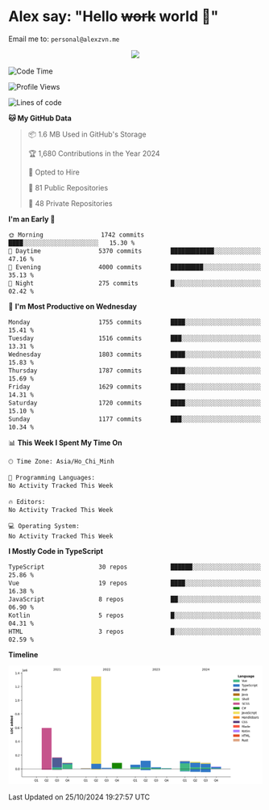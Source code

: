 # Alex say: "Hello ~~work~~ world 🐾"
Email me to: `personal@alexzvn.me`


<p align=center>
  <a href="https://skillicons.dev">
    <img src="https://skillicons.dev/icons?i=ts,js,php,nodejs,bun,vue,nuxt,react,svelte,tauri,laravel,rust,mongodb,docker,electron,redis,rabbitmq,tailwind,git,cloudflare,elysia,mysql,nginx,rollupjs,sentry,ubuntu,yarn,html,css,vite" />
  </a>
</p>

<!--START_SECTION:waka-->
![Code Time](http://img.shields.io/badge/Code%20Time-1%2C066%20hrs%2055%20mins-blue)

![Profile Views](http://img.shields.io/badge/Profile%20Views-0-blue)

![Lines of code](https://img.shields.io/badge/From%20Hello%20World%20I%27ve%20Written-2.8%20million%20lines%20of%20code-blue)

**🐱 My GitHub Data** 

> 📦 1.6 MB Used in GitHub's Storage 
 > 
> 🏆 1,680 Contributions in the Year 2024
 > 
> 💼 Opted to Hire
 > 
> 📜 81 Public Repositories 
 > 
> 🔑 48 Private Repositories 
 > 
**I'm an Early 🐤** 

```text
🌞 Morning                1742 commits        ████░░░░░░░░░░░░░░░░░░░░░   15.30 % 
🌆 Daytime                5370 commits        ████████████░░░░░░░░░░░░░   47.16 % 
🌃 Evening                4000 commits        █████████░░░░░░░░░░░░░░░░   35.13 % 
🌙 Night                  275 commits         █░░░░░░░░░░░░░░░░░░░░░░░░   02.42 % 
```
📅 **I'm Most Productive on Wednesday** 

```text
Monday                   1755 commits        ████░░░░░░░░░░░░░░░░░░░░░   15.41 % 
Tuesday                  1516 commits        ███░░░░░░░░░░░░░░░░░░░░░░   13.31 % 
Wednesday                1803 commits        ████░░░░░░░░░░░░░░░░░░░░░   15.83 % 
Thursday                 1787 commits        ████░░░░░░░░░░░░░░░░░░░░░   15.69 % 
Friday                   1629 commits        ████░░░░░░░░░░░░░░░░░░░░░   14.31 % 
Saturday                 1720 commits        ████░░░░░░░░░░░░░░░░░░░░░   15.10 % 
Sunday                   1177 commits        ███░░░░░░░░░░░░░░░░░░░░░░   10.34 % 
```


📊 **This Week I Spent My Time On** 

```text
🕑︎ Time Zone: Asia/Ho_Chi_Minh

💬 Programming Languages: 
No Activity Tracked This Week

🔥 Editors: 
No Activity Tracked This Week

💻 Operating System: 
No Activity Tracked This Week
```

**I Mostly Code in TypeScript** 

```text
TypeScript               30 repos            ██████░░░░░░░░░░░░░░░░░░░   25.86 % 
Vue                      19 repos            ████░░░░░░░░░░░░░░░░░░░░░   16.38 % 
JavaScript               8 repos             ██░░░░░░░░░░░░░░░░░░░░░░░   06.90 % 
Kotlin                   5 repos             █░░░░░░░░░░░░░░░░░░░░░░░░   04.31 % 
HTML                     3 repos             █░░░░░░░░░░░░░░░░░░░░░░░░   02.59 % 
```



**Timeline**

![Lines of Code chart](https://raw.githubusercontent.com/alexzvn/alexzvn/main/assets/bar_graph.png)


 Last Updated on 25/10/2024 19:27:57 UTC
<!--END_SECTION:waka-->
